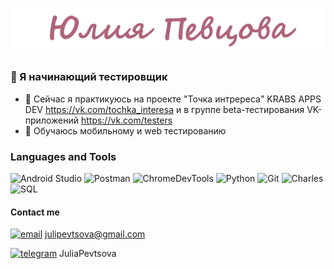 ![Header](https://github.com/YuliaPevtsova/YuliaPevtsova/blob/main/assets/img_name.png)
### 👋 Я начинающий тестировщик 
- 🔭 Сейчас я практикуюсь на проекте "Точка интререса" KRABS APPS DEV https://vk.com/tochka_interesa и в группе beta-тестирования VK-приложений https://vk.com/testers
- 🌱 Обучаюсь мобильному и web тестированию

### Languages and Tools
![Android Studio](https://img.shields.io/badge/-Android_Studio-2a456e?style=plastic&logo=AndroidStudio&logoColor=58edb7)
![Postman](https://img.shields.io/badge/-Postman-2a456e?style=plastic&logo=Postman&logoColor=698cc8)
![ChromeDevTools](https://img.shields.io/badge/-ChromeDevTools-2a456e?style=plastic&logo=googlechrome&logoColor=ae6276)
![Python](https://img.shields.io/badge/-Python-2a456e?style=plastic&logo=python&logoColor=161117)
![Git](https://img.shields.io/badge/-Git-2a456e?style=plastic&logo=git&logoColor=ffec66)
![Charles](https://img.shields.io/badge/-Charles-2a456e?style=plastic&logo=charles&logoColor=00c466)
![SQL](https://img.shields.io/badge/-SQL-2a456e?style=plastic&logo=postgresql&logoColor=161117)

#### Contact me
[![email](https://img.shields.io/badge/-email-2a456e?style=plastic&logo=gmail&logoColor=58edb7)](https://mail.google.com/) julipevtsova@gmail.com

[![telegram](https://img.shields.io/badge/-telegram-2a456e?style=plastic&logo=telegram&logoColor=698cc8)](https://t.me/t.me/JuliaPevtsova) JuliaPevtsova
